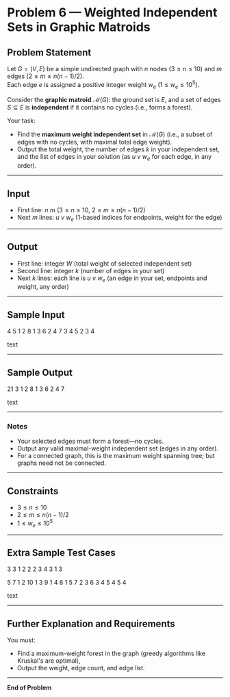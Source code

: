 # Problem 6 — Weighted Independent Sets in Graphic Matroids

## Problem Statement

Let $G = (V, E)$ be a simple undirected graph with $n$ nodes ($3 \leq n \leq 10$) and $m$ edges ($2 \leq m \leq n(n-1)/2$).  
Each edge $e$ is assigned a positive integer weight $w_e$ ($1 \leq w_e \leq 10^5$).

Consider the **graphic matroid** $\mathcal{M}(G)$: the ground set is $E$, and a set of edges $S \subseteq E$ is **independent** if it contains no cycles (i.e., forms a forest).

Your task:

- Find the **maximum weight independent set** in $\mathcal{M}(G)$ (i.e., a subset of edges with no cycles, with maximal total edge weight).
- Output the total weight, the number of edges $k$ in your independent set, and the list of edges in your solution (as $u~v~w_e$ for each edge, in any order).

---

## Input

- First line: $n~m$ ($3 \leq n \leq 10$, $2 \leq m \leq n(n-1)/2$)
- Next $m$ lines: $u~v~w_e$ ($1$-based indices for endpoints, weight for the edge)

---

## Output

- First line: integer $W$ (total weight of selected independent set)
- Second line: integer $k$ (number of edges in your set)
- Next $k$ lines: each line is $u~v~w_e$ (an edge in your set, endpoints and weight, any order)

---

## Sample Input

4 5
1 2 8
1 3 6
2 4 7
3 4 5
2 3 4

text

---

## Sample Output

21
3
1 2 8
1 3 6
2 4 7

text

---

### Notes

- Your selected edges must form a forest—no cycles.
- Output any valid maximal-weight independent set (edges in any order).
- For a connected graph, this is the maximum weight spanning tree; but graphs need not be connected.

---

## Constraints

- $3 \leq n \leq 10$
- $2 \leq m \leq n(n-1)/2$
- $1 \leq w_e \leq 10^5$

---

## Extra Sample Test Cases

3 3
1 2 2
2 3 4
3 1 3

5 7
1 2 10
1 3 9
1 4 8
1 5 7
2 3 6
3 4 5
4 5 4

text

---

## Further Explanation and Requirements

You must:

- Find a maximum-weight forest in the graph (greedy algorithms like Kruskal's are optimal),
- Output the weight, edge count, and edge list.

---

**End of Problem**
